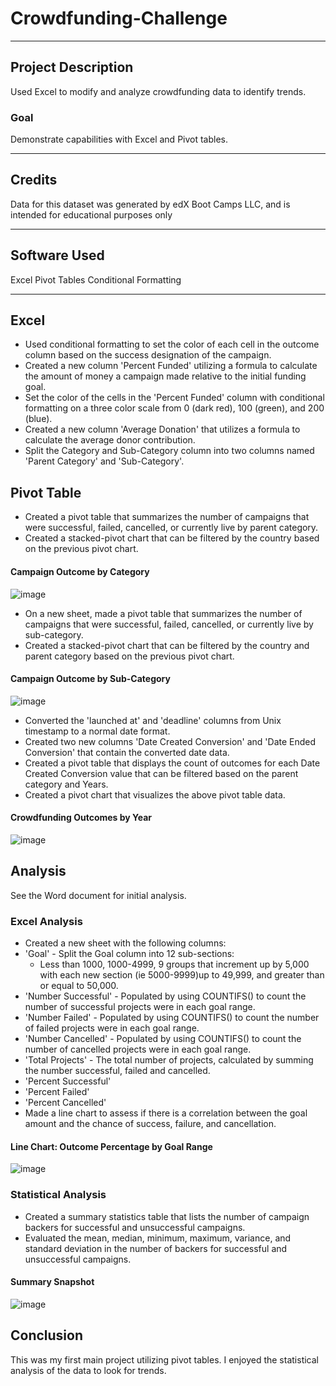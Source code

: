# Crowdfunding-Challenge
------------
## Project Description
Used Excel to modify and analyze crowdfunding data to identify trends.

### Goal
Demonstrate capabilities with Excel and Pivot tables. 

------------
## Credits
Data for this dataset was generated by edX Boot Camps LLC, and is intended for educational purposes only

------------
## Software Used
Excel
  Pivot Tables
  Conditional Formatting
  
------------
## Excel
-  Used conditional formatting to set the color of each cell in the outcome column based on the
   success designation of the campaign.
-  Created a new column 'Percent Funded' utilizing a formula to calculate the amount of money a
   campaign made relative to the initial funding goal.
-  Set the color of the cells in the 'Percent Funded' column with conditional formatting on a three color scale from 0 (dark red), 100 (green), and 200 (blue).
-  Created a new column 'Average Donation' that utilizes a formula to calculate the average donor contribution.
-  Split the Category and Sub-Category column into two columns named 'Parent Category' and 'Sub-Category'.

## Pivot Table
-  Created a pivot table that summarizes the number of campaigns that were successful, failed, cancelled, or currently live by parent category.
  -  Created a stacked-pivot chart that can be filtered by the country based on the previous pivot chart.

#### Campaign Outcome by Category

![image](https://github.com/SamanthaMcKay/Crowdfunding-Challenge/assets/132176159/17c2d447-4fc8-4b20-b1a8-971004354ee5)


-  On a new sheet, made a pivot table that summarizes the number of campaigns that were successful, failed, cancelled, or currently live by sub-category.
  -  Created a stacked-pivot chart that can be filtered by the country and parent category based on the previous pivot chart.

#### Campaign Outcome by Sub-Category

![image](https://github.com/SamanthaMcKay/Crowdfunding-Challenge/assets/132176159/0b4f7072-8a3a-4ede-a2b4-f516a5a7cf8a)

-  Converted the 'launched at' and 'deadline' columns from Unix timestamp to a normal date format.
  -  Created two new columns 'Date Created Conversion' and 'Date Ended Conversion' that contain
     the converted date data.
  -  Created a pivot table that displays the count of outcomes for each Date Created Conversion value that can be filtered based on the parent category and Years.
  -  Created a pivot chart that visualizes the above pivot table data.

#### Crowdfunding Outcomes by Year

![image](https://github.com/SamanthaMcKay/Crowdfunding-Challenge/assets/132176159/9a7c5ba2-fac2-4829-9182-dedaadf4e633)


## Analysis
See the Word document for initial analysis.

### Excel Analysis
-  Created a new sheet with the following columns:
  -  'Goal'
    -  Split the Goal column into 12 sub-sections:
       -  Less than 1000, 1000-4999, 9 groups that increment up by 5,000 with each new
          section (ie 5000-9999)up to 49,999, and greater than or equal to 50,000.
  -  'Number Successful'
    -  Populated by using COUNTIFS() to count the number of successful projects were in each goal range.
  -  'Number Failed'
    -  Populated by using COUNTIFS() to count the number of failed projects were in each goal range.
  -  'Number Cancelled'
    -  Populated by using COUNTIFS() to count the number of cancelled projects were in each goal range.
  -  'Total Projects'
    -  The total number of projects, calculated by summing the number successful, failed and cancelled.
  -  'Percent Successful'
  -  'Percent Failed'
  -  'Percent Cancelled'
-  Made a line chart to assess if there is a correlation between the goal amount and the chance of success, failure, and cancellation.

#### Line Chart: Outcome Percentage by Goal Range

![image](https://github.com/SamanthaMcKay/Crowdfunding-Challenge/assets/132176159/6b0767f2-f129-43dd-b00c-cd36b2f50ec2)


### Statistical Analysis
-  Created a summary statistics table that lists the number of campaign backers for successful and unsuccessful campaigns.
-  Evaluated the mean, median, minimum, maximum, variance, and standard deviation in the number of backers for successful and unsuccessful campaigns.

#### Summary Snapshot

![image](https://github.com/SamanthaMcKay/Crowdfunding-Challenge/assets/132176159/7c883b49-6489-4b46-a7d1-e8585f6a7726)


## Conclusion
This was my first main project utilizing pivot tables. I enjoyed the statistical analysis of the data to look for trends.
